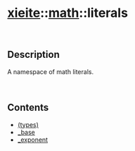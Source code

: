 # [xieite](../../xieite.md)\:\:[math](../../math.md)\:\:literals

&nbsp;

## Description
A namespace of math literals.

&nbsp;

## Contents
- [(types)](./namespaces/literals/types.md)
- [_base](./namespaces/literals/base.md)
- [_exponent](./namespaces/literals/exponent.md)

